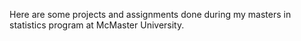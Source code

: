 Here are some projects and assignments done during my masters in statistics program at McMaster University.

